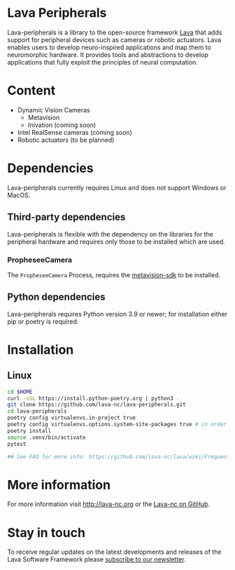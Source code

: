 # Lava Peripherals

Lava-peripherals is a library to the open-source framework [Lava](http://lava-nc.org) that adds support for peripheral devices such as cameras or robotic actuators.
Lava enables users to develop neuro-inspired applications and map them to neuromorphic hardware. It provides tools and abstractions to develop applications that fully exploit the principles of neural computation. 


# Content

- Dynamic Vision Cameras
  - Metavision
  - Inivation (coming soon)
- Intel RealSense cameras (coming soon)
- Robotic actuators (to be planned)
  

# Dependencies

Lava-peripherals currently requires Linux and does not support Windows or MacOS.

## Third-party dependencies

Lava-peripherals is flexible with the dependency on the libraries for the peripheral hardware and requires only those to be installed which are used. 

### PropheseeCamera
The `PropheseeCamera` Process, requires the [metavision-sdk](https://docs.prophesee.ai/stable/installation/index.html) to be installed. 

## Python dependencies

Lava-peripherals requires Python version 3.9 or newer; for installation either pip or poetry is required.

# Installation

## Linux

```bash
cd $HOME
curl -sSL https://install.python-poetry.org | python3 -
git clone https://github.com/lava-nc/lava-peripherals.git
cd lava-peripherals
poetry config virtualenvs.in-project true
poetry config virtualenvs.options.system-site-packages true # in order to find metavision-sdk
poetry install
source .venv/bin/activate
pytest

## See FAQ for more info: https://github.com/lava-nc/lava/wiki/Frequently-Asked-Questions-(FAQ)#install
```

# More information

For more information visit http://lava-nc.org or the [Lava-nc on GitHub](https://github.com/lava-nc).
​

# Stay in touch

To receive regular updates on the latest developments and releases of the Lava
Software Framework
please [subscribe to our newsletter](http://eepurl.com/hJCyhb).
